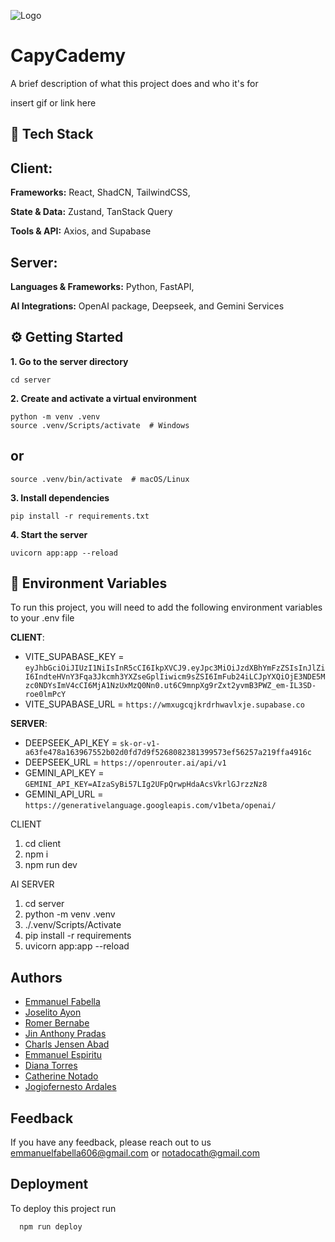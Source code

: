 ![Logo](https://dev-to-uploads.s3.amazonaws.com/uploads/articles/th5xamgrr6se0x5ro4g6.png)

# CapyCademy

A brief description of what this project does and who it's for

insert gif or link here

## 🧰 Tech Stack

## Client:
**Frameworks:**
React, ShadCN, TailwindCSS, 

**State & Data:**
Zustand, TanStack Query

**Tools & API:**
 Axios, and Supabase

## Server:
**Languages & Frameworks:**
Python, FastAPI, 

**AI Integrations:**
OpenAI package, Deepseek, and Gemini Services

## ⚙️ Getting Started
**1. Go to the server directory**

```
cd server
```

**2. Create and activate a virtual environment**

```
python -m venv .venv
source .venv/Scripts/activate  # Windows
```

## or

```
source .venv/bin/activate  # macOS/Linux
```

**3. Install dependencies**

```
pip install -r requirements.txt
```

**4. Start the server**

```
uvicorn app:app --reload
```

## 🔐 Environment Variables

To run this project, you will need to add the following environment variables to your .env file

**CLIENT**:

- VITE_SUPABASE_KEY = `eyJhbGciOiJIUzI1NiIsInR5cCI6IkpXVCJ9.eyJpc3MiOiJzdXBhYmFzZSIsInJlZiI6IndteHVnY3Fqa3Jkcmh3YXZseGplIiwicm9sZSI6ImFub24iLCJpYXQiOjE3NDE5Mzc0NDYsImV4cCI6MjA1NzUxMzQ0Nn0.ut6C9mnpXg9rZxt2yvmB3PWZ_em-IL3SD-roe0lmPcY`
- VITE_SUPABASE_URL = `https://wmxugcqjkrdrhwavlxje.supabase.co`

**SERVER**:

- DEEPSEEK_API_KEY = `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`
- DEEPSEEK_URL = `https://openrouter.ai/api/v1`
- GEMINI_API_KEY = `GEMINI_API_KEY=AIzaSyBi57LIg2UFpQrwpHdaAcsVkrlGJrzzNz8`
- GEMINI_API_URL = `https://generativelanguage.googleapis.com/v1beta/openai/`

CLIENT
1. cd client
2. npm i
3. npm run dev

AI SERVER
1. cd server
2. python -m venv .venv
3. ./.venv/Scripts/Activate 
4. pip install -r requirements
5. uvicorn app:app --reload



## Authors

- [Emmanuel Fabella](https://github.com/MasterTraits)
- [Joselito Ayon](https://github.com/Junjuyun)
- [Romer Bernabe](https://github.com/FGHTGH)
- [Jin Anthony Pradas](https://github.com/salierii1)
- [Charls Jensen Abad](https://github.com/rafnamourcesca)
- [Emmanuel Espiritu](https://github.com/EmmesSpirit02)
- [Diana Torres]()
- [Catherine Notado]()
- [Jogiofernesto Ardales]()


## Feedback

If you have any feedback, please reach out to us emmanuelfabella606@gmail.com or notadocath@gmail.com

## Deployment

To deploy this project run

```bash
  npm run deploy
```
